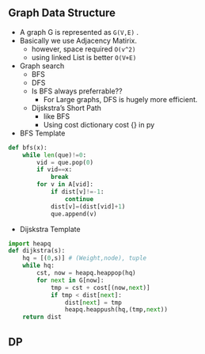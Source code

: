 ## Graph Data Structure
- A graph G is represented as `G(V,E)` .
- Basically we use Adjacency Matirix.
  - however, space required `O(v^2)`
  - using linked List is better `O(V+E)`
- Graph search
  - BFS
  - DFS
  - Is BFS always preferrable??
    - For Large graphs, DFS is hugely more efficient.
  - Dijskstra’s Short Path 
    - like BFS
    - Using cost dictionary cost {} in py
- BFS Template
```py
def bfs(x):
    while len(que)!=0:
        vid = que.pop(0)
        if vid==x:
            break
        for v in A[vid]:
            if dist[v]!=-1:
                continue
            dist[v]=(dist[vid]+1)
            que.append(v)
```
- Dijskstra Template
```py
import heapq
def dijkstra(s):
    hq = [(0,s)] # (Weight,node), tuple
    while hq:
        cst, now = heapq.heappop(hq)
        for next in G[now]:
            tmp = cst + cost[(now,next)]
            if tmp < dist[next]:
                dist[next] = tmp
                heapq.heappush(hq,(tmp,next))
    return dist 
```

## DP

